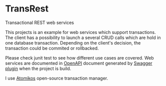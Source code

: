 # TransRest
Transactional REST web services

This projects is an example for web services which support transactions.
The client has a possibility to launch a several CRUD calls which are hold in one database transaction.
Depending on the client's decision, the transaction could be commited or rollbacked.

Please check junit test to see how different use cases are covered. 
Web services are documented in [OpenAPI](https://github.com/OAI/OpenAPI-Specification/) document generated by [Swagger plugin](https://swagger.io/) when the project is build.

I use [Atomikos](https://www.atomikos.com/) open-source transaction manager.

